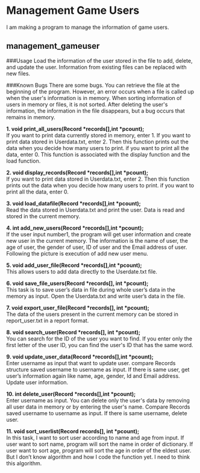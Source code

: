 **Management Game Users**
======================
I am making a program to manage the information of game users.


management_gameuser
----------------------
###Usage
Load the information of the user stored in the file to add, delete, and update the user.
Information from existing files can be replaced with new files.

###Known Bugs
There are some bugs.
You can retrieve the file at the beginning of the program. 
However, an error occurs when a file is called up when the user's information is in memory.
When sorting information of users in memory or files, it is not sorted.
After deleting the user's information, the information in the file disappears, but a bug occurs that remains in memory.


**1.	void print_all_users(Record *records[],int *pcount);**<br/>
If you want to print data currently stored in memory, enter 1. If you want to print data stored in Userdata.txt, enter 2. Then this function prints out the data when you decide how many users to print. if you want to print all the data, enter 0. This function is associated with the display function and the load function. 

**2.	void display_records(Record *records[],int *pcount);**<br/>
If you want to print data stored in Userdata.txt, enter 2. Then this function prints out the data when you decide how many users to print. if you want to print all the data, enter 0.

**3.	void load_datafile(Record *records[],int *pcount);**<br/>
Read the data stored in Userdata.txt and print the user. Data is read and stored in the current memory.

**4.	int add_new_users(Record *records[],int *pcount);**<br/>
If the user input number1, the program will get user information and create new user in the current memory. The information is the name of user, the age of user, the gender of user, ID of user and the Email address of user. Following the picture is execution of add new user menu.

**5.	void add_user_file(Record *records[],int *pcount);**<br/>
This allows users to add data directly to the Userdate.txt file.

**6.	void save_file_users(Record *records[], int *pcount);**<br/>
This task is to save user’s data in file during whole user’s data in the memory as input. Open the Userdata.txt and write user’s data in the file.

**7.	void export_user_file(Record *records[], int *pcount);**<br/>
The data of the users present in the current memory can be stored in report_user.txt in a report format.

**8.	void search_user(Record *records[], int *pcount);**<br/>
You can search for the ID of the user you want to find. If you enter only the first letter of the user ID, you can find the user's ID that has the same word.

**9.	void update_user_data(Record *records[],int *pcount);**<br/> 
Enter username as input that want to update user. compare Records structure saved username to username as input. If there is same user, get user’s information again like name, age, gender, Id and Email address. Update user information.

**10.	int delete_user(Record *records[],int *pcount);**<br/>
Enter username as input. You can delete only the user's data by removing all user data in memory or by entering the user's name. Compare Records saved username to username as input. If there is same username, delete user. 

**11.	void sort_userlist(Record records[], int *pcount);**<br/>
In this task, I want to sort user according to name and age from input. If user want to sort name, program will sort the name in order of dictionary. If user want to sort age, program will sort the age in order of the eldest user. But I don’t know algorithm and how I code the function yet. I need to think this algorithm.
